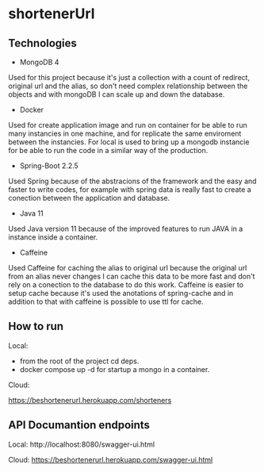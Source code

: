 # shortenerUrl

## Technologies
- MongoDB 4

Used for this project because it's just a collection with a count of redirect, original url and the alias, so don't need complex relationship between the objects and with mongoDB I can scale up and down the database.

- Docker

Used for create application image and run on container for be able to run many instancies in one machine, and for replicate the same enviroment between the instancies. For local is used to bring up a mongodb instancie for be able to run the code in a similar way of the production.

- Spring-Boot 2.2.5

Used Spring because of the abstracions of the framework and the easy and faster to write codes, for example with spring data is really fast to create a conection between the application and database.

- Java 11

Used Java version 11 because of the improved features to run JAVA in a instance inside a container.  

- Caffeine

Used Caffeine for caching the alias to original url because the original url from an alias never changes I can cache this data to be more fast and don't rely on a conection to the database to do this work. Caffeine is easier to setup cache because it's used the anotations of spring-cache and in addition to that with caffeine is possible to use ttl for cache. 

## How to run
Local: 
  - from the root of the project cd deps.
  - docker compose up -d for startup a mongo in a container.
  
  Cloud:
  
  https://beshortenerurl.herokuapp.com/shorteners

## API Documantion endpoints
Local: 
  http://localhost:8080/swagger-ui.html
 
 Cloud:
  https://beshortenerurl.herokuapp.com/swagger-ui.html
